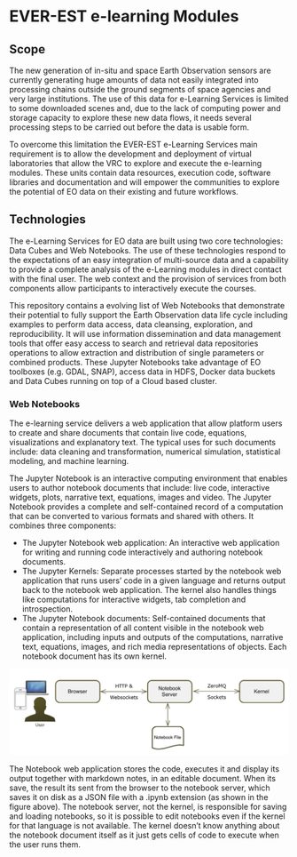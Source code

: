 # EVER-EST e-learning Modules

## Scope
The new generation of in-situ and space Earth Observation sensors are currently generating huge amounts of data not easily integrated into processing chains outside the ground segments of space agencies and very large institutions. The use of this data for e-Learning Services is limited to some downloaded scenes and, due to the lack of computing power and storage capacity to explore these new data flows, it needs several processing steps to be carried out before the data is usable form. 

To overcome this limitation the EVER-EST e-Learning Services main requirement is to allow the development and deployment of virtual laboratories that allow the VRC to explore and execute the e-learning modules. These units contain data resources, execution code, software libraries and documentation and will empower the communities to explore the potential of EO data on their existing and future workflows. 

## Technologies
The e-Learning Services for EO data are built using two core technologies: Data Cubes and Web Notebooks. The use of these technologies respond to the expectations of an easy integration of multi-source data and a capability to provide a complete analysis of the e-Learning modules in direct contact with the final user. The web context and the provision of services from both components allow participants to interactively execute the courses.

This repository contains a evolving list of Web Notebooks that demonstrate their potential to fully support the Earth Observation data life cycle including examples to perform data access, data cleansing, exploration, and reproducibility. It will use information dissemination and data management tools that offer easy access to search and retrieval data repositories operations to allow extraction and distribution of single parameters or combined products. These Jupyter Notebooks take advantage of EO toolboxes (e.g. GDAL, SNAP), access data in HDFS, Docker data buckets and Data Cubes running on top of a Cloud based cluster.

### Web Notebooks 
The e-learning service delivers a web application that allow platform users to create and share documents that contain live code, equations, visualizations and explanatory text. The typical uses for such documents include: data cleaning and transformation, numerical simulation, statistical modeling, and machine learning.

The Jupyter Notebook is an interactive computing environment that enables users to author notebook documents that include: live code, interactive widgets, plots, narrative text, equations, images and video. The Jupyter Notebook provides a complete and self-contained record of a computation that can be converted to various formats and shared with others. It combines three components: 
* The Jupyter Notebook web application: An interactive web application for writing and running code interactively and authoring notebook documents.
* The Jupyter Kernels: Separate processes started by the notebook web application that runs users’ code in a given language and returns output back to the notebook web application. The kernel also handles things like computations for interactive widgets, tab completion and introspection.
* The Jupyter Notebook documents: Self-contained documents that contain a representation of all content visible in the notebook web application, including inputs and outputs of the computations, narrative text, equations, images, and rich media representations of objects. Each notebook document has its own kernel.

![Notebooks diagram](/images/notebooks.png)

The Notebook web application stores the code, executes it and display its output together with markdown notes, in an editable document. When its save, the result its sent from the browser to the notebook server, which saves it on disk as a JSON file with a .ipynb extension (as shown in the figure above). The notebook server, not the kernel, is responsible for saving and loading notebooks, so it is possible to edit notebooks even if the kernel for that language is not available. The kernel doesn’t know anything about the notebook document itself as it just gets cells of code to execute when the user runs them.


